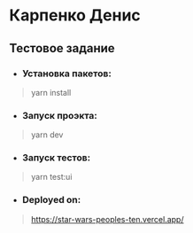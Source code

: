 # Карпенко Денис

## Тестовое задание

* ### Установка пакетов:
> yarn install

* ### Запуск проэкта:
> yarn dev

* ### Запуск тестов:
> yarn test:ui

* ### Deployed on:
> https://star-wars-peoples-ten.vercel.app/

